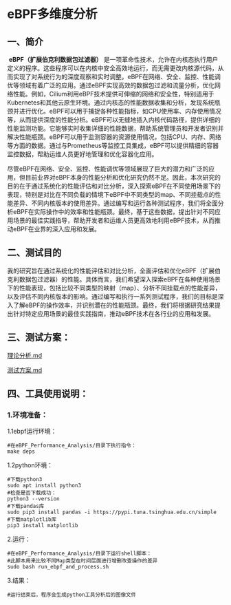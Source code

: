 # eBPF多维度分析
## 一、简介

​	**eBPF（扩展伯克利数据包过滤器）** 是一项革命性技术，允许在内核态执行用户定义的程序。这些程序可以在内核中安全高效地运行，而无需更改内核源代码，从而实现了对系统行为的深度观察和实时调整。eBPF在网络、安全、监控、性能调优等领域有着广泛的应用。通过eBPF实现高效的数据包过滤和流量分析，优化网络性能。例如，Cilium利用eBPF技术提供可伸缩的网络和安全性，特别适用于Kubernetes和其他云原生环境。通过内核态的性能数据收集和分析，发现系统瓶颈并进行优化。eBPF可以用于捕捉各种性能指标，如CPU使用率、内存使用情况等，从而提供深度的性能分析。eBPF可以无缝地插入内核代码路径，提供详细的性能监测功能。它能够实时收集详细的性能数据，帮助系统管理员和开发者识别并解决性能瓶颈。eBPF可以用于监测容器的资源使用情况，包括CPU、内存、网络等方面的数据。通过与Prometheus等监控工具集成，eBPF可以提供精细的容器监控数据，帮助运维人员更好地管理和优化容器化应用。

​	尽管eBPF在网络、安全、监控、性能调优等领域展现了巨大的潜力和广泛的应用，但目前业界对eBPF本身的性能分析和优化研究仍然不足。因此，本次研究的目的在于通过系统化的性能评估和对比分析，深入探索eBPF在不同使用场景下的表现，特别是对比在不同负载的情境下eBPF中不同类型的map、不同挂载点的性能差异、不同内核版本的使用差异。通过编写和运行各种测试程序，我们将全面分析eBPF在实际操作中的效率和性能瓶颈。最终，基于这些数据，提出针对不同应用场景的最佳实践指导，帮助开发者和运维人员更高效地利用eBPF技术，从而推动eBPF在业界的深入应用和发展。

## 二、测试目的

​	我的研究旨在通过系统化的性能评估和对比分析，全面评估和优化eBPF（扩展伯克利数据包过滤器）的性能。具体而言，我们希望深入探索eBPF在各种使用场景下的性能表现，包括比较不同类型的映射（map）、分析不同挂载点的性能差异，以及评估不同内核版本的影响。通过编写和执行一系列测试程序，我们的目标是深入了解eBPF的操作效率，并识别潜在的性能瓶颈。最终，我们将根据研究结果提出针对特定应用场景的最佳实践指南，推动eBPF技术在各行业的应用和发展。

## 三、测试方案：
[理论分析.md](./docs/Map理论分析.md)

[测试方案.md](./docs/eBPF性能测试方案.md)

## 四、工具使用说明：

### 1.环境准备：

1.1ebpf运行环境：

```shell
#在eBPF_Performance_Analysis/目录下执行指令：
make deps
```

1.2python环境：

```shell
#下载python3
sudo apt install python3
#检查是否下载成功：
python3 --version
#下载pandas库
sudo pip3 install pandas -i https://pypi.tuna.tsinghua.edu.cn/simple
#下载matplotlib库
pip3 install matplotlib
```

2.运行：

```shell
#在eBPF_Performance_Analysis/目录下运行shell脚本：
#此脚本用来比较不同Map类型在时间层面进行增删改查操作的差异
sudo bash run_ebpf_and_process.sh
```
3.结果：

```shell
#运行结束后，程序会生成python工具分析后的图像文件
```


